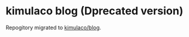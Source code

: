 # kimulaco blog (Dprecated version)

Repogitory migrated to [kimulaco/blog](https://github.com/kimulaco/blog).
